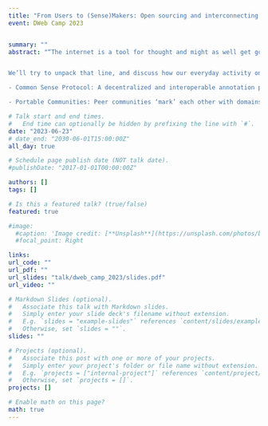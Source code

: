 ```yaml
---
title: "From Users to (Sense)Makers: Open sourcing and interconnecting our collective sensemaking for healthier information ecologies"
event: DWeb Camp 2023


summary: ""
abstract: "“The internet is a tool for thought and might as well get good at it.” -- Gordon Brander


We’ll try to unpack that line, and discuss how our everyday activity on the web can actually contribute to collective intelligence — with the right tools and practices. To answer, we'll introduce the fascinating field of stigmergy, which studies how collective intelligence emerges from local environment modifications, such as ant pheromone trails. We’ll then present two stigmergy-inspired projects we’re working on that apply decentralized web technologies towards more regenerative information ecologies:

- Common Sense Protocol: A decentralized and interoperable annotation protocol. Enables self-sovereign ownership and sharing of stigmergic markers which facilitate cross-platform networking and curation.

- Portable Communities: Peer communities ‘mark’ each other with domains of expertise, creating networks of respect that enable new forms of collective sensemaking, coordination, and people discovery"

# Talk start and end times.
#   End time can optionally be hidden by prefixing the line with `#`.
date: "2023-06-23"
# date_end: "2030-06-01T15:00:00Z"
all_day: true

# Schedule page publish date (NOT talk date).
#publishDate: "2017-01-01T00:00:00Z"

authors: []
tags: []

# Is this a featured talk? (true/false)
featured: true

#image:
  #caption: 'Image credit: [**Unsplash**](https://unsplash.com/photos/bzdhc5b3Bxs)'
  #focal_point: Right

links:
url_code: ""
url_pdf: ""
url_slides: "talk/dweb_camp_2023/slides.pdf"
url_video: ""

# Markdown Slides (optional).
#   Associate this talk with Markdown slides.
#   Simply enter your slide deck's filename without extension.
#   E.g. `slides = "example-slides"` references `content/slides/example-slides.md`.
#   Otherwise, set `slides = ""`.
slides: ""

# Projects (optional).
#   Associate this post with one or more of your projects.
#   Simply enter your project's folder or file name without extension.
#   E.g. `projects = ["internal-project"]` references `content/project/deep-learning/index.md`.
#   Otherwise, set `projects = []`.
projects: []

# Enable math on this page?
math: true
---
```

